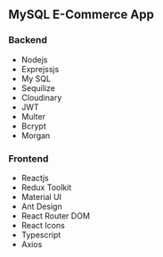 ## MySQL E-Commerce App

### Backend
- Nodejs
- Exprejssjs
- My SQL
- Sequilize
- Cloudinary
- JWT
- Multer
- Bcrypt
- Morgan

### Frontend
- Reactjs
- Redux Toolkit
- Material UI
- Ant Design
- React Router DOM
- React Icons
- Typescript
- Axios